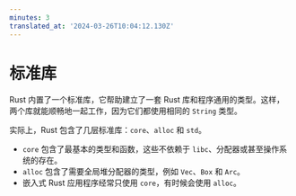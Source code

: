 ```yaml
---
minutes: 3
translated_at: '2024-03-26T10:04:12.130Z'
---
```


# 标准库

Rust 内置了一个标准库，它帮助建立了一套 Rust 库和程序通用的类型。这样，两个库就能顺畅地一起工作，因为它们都使用相同的 `String` 类型。

实际上，Rust 包含了几层标准库：`core`、`alloc` 和 `std`。

- `core` 包含了最基本的类型和函数，这些不依赖于 `libc`、分配器或甚至操作系统的存在。
- `alloc` 包含了需要全局堆分配器的类型，例如 `Vec`、`Box` 和 `Arc`。
- 嵌入式 Rust 应用程序经常只使用 `core`，有时候会使用 `alloc`。
